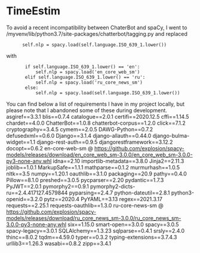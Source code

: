 # TimeEstim
To avoid a recent incompatibility between ChaterBot and spaCy, I went to /myvenv/lib/python3.7/site-packages/chatterbot/tagging.py
and replaced
```
      self.nlp = spacy.load(self.language.ISO_639_1.lower())
```
with
```
       if self.language.ISO_639_1.lower() == 'en':
           self.nlp = spacy.load('en_core_web_sm')
       elif self.language.ISO_639_1.lower() == 'ru':
           self.nlp = spacy.load('ru_core_news_sm')
       else:
           self.nlp = spacy.load(self.language.ISO_639_1.lower())
```

You can find below a list of requirements I have in my project locally, but please note that I abandoned some of these during development.
asgiref==3.3.1
blis==0.7.4
catalogue==2.0.1
certifi==2020.12.5
cffi==1.14.5
chardet==4.0.0
ChatterBot==1.0.8
chatterbot-corpus==1.2.0
click==7.1.2
cryptography==3.4.5
cymem==2.0.5
DAWG-Python==0.7.2
defusedxml==0.6.0
Django==3.1.4
django-allauth==0.44.0
django-bulma-widget==1.1
django-rest-auth==0.9.5
djangorestframework==3.12.2
docopt==0.6.2
en-core-web-sm @ https://github.com/explosion/spacy-models/releases/download/en_core_web_sm-3.0.0/en_core_web_sm-3.0.0-py3-none-any.whl
idna==2.10
importlib-metadata==3.8.0
Jinja2==2.11.3
joblib==1.0.1
MarkupSafe==1.1.1
mathparse==0.1.2
murmurhash==1.0.5
nltk==3.5
numpy==1.20.1
oauthlib==3.1.0
packaging==20.9
pathy==0.4.0
Pillow==8.1.0
preshed==3.0.5
pycparser==2.20
pydantic==1.7.3
PyJWT==2.0.1
pymorphy2==0.9.1
pymorphy2-dicts-ru==2.4.417127.4579844
pyparsing==2.4.7
python-dateutil==2.8.1
python3-openid==3.2.0
pytz==2020.4
PyYAML==3.13
regex==2021.3.17
requests==2.25.1
requests-oauthlib==1.3.0
ru-core-news-sm @ https://github.com/explosion/spacy-models/releases/download/ru_core_news_sm-3.0.0/ru_core_news_sm-3.0.0-py3-none-any.whl
six==1.15.0
smart-open==3.0.0
spacy==3.0.5
spacy-legacy==3.0.1
SQLAlchemy==1.3.23
sqlparse==0.4.1
srsly==2.4.0
thinc==8.0.2
tqdm==4.59.0
typer==0.3.2
typing-extensions==3.7.4.3
urllib3==1.26.3
wasabi==0.8.2
zipp==3.4.1
